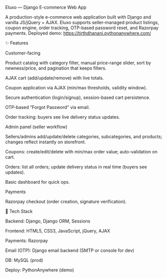 Eluxo — Django E-commerce Web App

A production-style e-commerce web application built with Django and vanilla JS/jQuery + AJAX. Eluxo supports seller-managed product listings, coupon engine, order tracking, OTP-based password reset, and Razorpay payments. Deployed demo: https://tirthdhanani.pythonanywhere.com/

✨ Features

Customer-facing

Product catalog with category filter, manual price-range slider, sort by newness/price, and pagination that keeps filters.

AJAX cart (add/update/remove) with live totals.

Coupon application via AJAX (min/max thresholds, validity window).

Secure authentication (login/signup), session-based cart persistence.

OTP-based “Forgot Password” via email.

Order tracking: buyers see live delivery status updates.

Admin panel (seller workflow)

Sellers/admins add/update/delete categories, subcategories, and products; changes reflect instantly on storefront.

Coupons: create/edit/delete with min/max order value; auto-validation on cart.

Orders: list all orders; update delivery status in real time (buyers see updates).

Basic dashboard for quick ops.

Payments

Razorpay checkout (order creation, signature verification).

🧱 Tech Stack

Backend: Django, Django ORM, Sessions

Frontend: HTML5, CSS3, JavaScript, jQuery, AJAX

Payments: Razorpay

Email (OTP): Django email backend (SMTP or console for dev)

DB: MySQL (prod)

Deploy: PythonAnywhere (demo)

